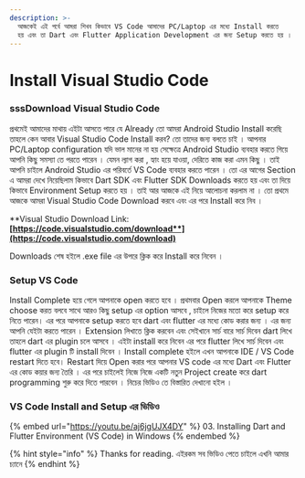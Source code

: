 ```yaml
---
description: >-
  আজকেই এই পর্বে আমরা শিখব কিভাবে VS Code আমাদের PC/Laptop এর মধ্যে Install করতে
  হয় এবং তা Dart এবং Flutter Application Development এর জন্য Setup করতে হয় ।
---
```


# Install Visual Studio Code

### sssDownload Visual Studio Code

প্রথমেই আমাদের মাথায় এইটা আসতে পারে যে Already তো আমরা Android Studio Install করেছি তাহলে কেন আবার Visual Studio Code Install করব? তো তাদের জন্য বলতে চাই । আপনার PC/Laptop configuration যদি ভাল মানের না হয় সেক্ষেত্রে Android Studio ব্যবহার করতে গিয়ে আপনি কিছু সমস্যা তে পরতে পারেন । যেমন ল্যাগ করা , হ্যাং হয়ে যাওয়া, দেরিতে কাজ করা এমন কিছু । তাই আপনি চাইলে Android Studio এর পরিবর্তে VS Code ব্যবহার করতে পারেন । তো এর আগের Section এ আমরা দেখে নিয়েছিলাম কিভাবে Dart SDK এবং Flutter SDK Downloads করতে হয় এবং তা দিয়ে কিভাবে Environment Setup করতে হয় । তাই আর আজকে এই নিয়ে আলোচনা করলাম না । তো প্রথমে আজকে আমরা Visual Studio Code Download করবে এবং এর পরে Install করে নিব ।

**Visual Studio Download Link: **[**https://code.visualstudio.com/download**](https://code.visualstudio.com/download)****

Downloads শেষ হইলে .exe file এর উপরে ক্লিক করে Install করে নিবেন ।&#x20;

### Setup VS Code

Install Complete হয়ে গেলে আপনাকে open করতে হবে । প্রথমবার Open করলে আপনাকে Theme choose করত বলবে সাথে আরও কিছু setup এর option আসবে , চাইলে নিজের মতো করে setup করে নিতে পারেন। এর পরে আপনাকে setup করতে হবে dart এবং flutter এর মধ্যে কোড করার জন্য । এর জন্য আপনি যেইটা করতে পারেন । Extension লিখাতে ক্লিক করবেন এবং সেইখানে সার্চ বারে সার্চ দিবেন dart লিখে তাহলে dart এর plugin চলে আসবে । এইটা install করে নিবেন এর পরে flutter লিখে সার্চ দিবেন এবং flutter এর plugin টি install দিবেন । Install complete হইলে এখন আপনাকে IDE / VS Code restart দিতে হবে। Restart দিয়ে Open করার পরে আপনার VS code এর মধ্যে Dart এবং Flutter এর কোড কয়ার জন্য তৈরি । এর পরে চাইলেই নিজে নিজে একটি নতুন Project create করে dart programming শুরু করে দিতে পারবেন । নিচের ভিডিও তে বিস্তারিত দেখানো হইল ।

### VS Code Install and Setup এর ভিডিও

{% embed url="https://youtu.be/aj6jgUJX4DY" %}
03\. Installing Dart and Flutter Environment (VS Code) in Windows
{% endembed %}

{% hint style="info" %}
Thanks for reading. এইরকম সব ভিডিও পেতে চাইলে এখনি আমার চ্যানে
{% endhint %}


